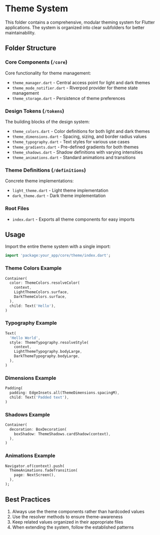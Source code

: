 # Theme System

This folder contains a comprehensive, modular theming system for Flutter applications. The system is organized into clear subfolders for better maintainability.

## Folder Structure

### Core Components (`/core`)
Core functionality for theme management:
- `theme_manager.dart` - Central access point for light and dark themes
- `theme_mode_notifier.dart` - Riverpod provider for theme state management
- `theme_storage.dart` - Persistence of theme preferences

### Design Tokens (`/tokens`)
The building blocks of the design system:
- `theme_colors.dart` - Color definitions for both light and dark themes
- `theme_dimensions.dart` - Spacing, sizing, and border radius values
- `theme_typography.dart` - Text styles for various use cases
- `theme_gradients.dart` - Pre-defined gradients for both themes
- `theme_shadows.dart` - Shadow definitions with varying intensities
- `theme_animations.dart` - Standard animations and transitions

### Theme Definitions (`/definitions`)
Concrete theme implementations:
- `light_theme.dart` - Light theme implementation
- `dark_theme.dart` - Dark theme implementation

### Root Files
- `index.dart` - Exports all theme components for easy imports

## Usage

Import the entire theme system with a single import:

```dart
import 'package:your_app/core/theme/index.dart';
```

### Theme Colors Example

```dart
Container(
  color: ThemeColors.resolveColor(
    context,
    LightThemeColors.surface,
    DarkThemeColors.surface,
  ),
  child: Text('Hello'),
)
```

### Typography Example

```dart
Text(
  'Hello World',
  style: ThemeTypography.resolveStyle(
    context,
    LightThemeTypography.bodyLarge,
    DarkThemeTypography.bodyLarge,
  ),
)
```

### Dimensions Example

```dart
Padding(
  padding: EdgeInsets.all(ThemeDimensions.spacingM),
  child: Text('Padded text'),
)
```

### Shadows Example

```dart
Container(
  decoration: BoxDecoration(
    boxShadow: ThemeShadows.cardShadow(context),
  ),
)
```

### Animations Example

```dart
Navigator.of(context).push(
  ThemeAnimations.fadeTransition(
    page: NextScreen(),
  ),
);
```

## Best Practices

1. Always use the theme components rather than hardcoded values
2. Use the resolver methods to ensure theme-awareness
3. Keep related values organized in their appropriate files
4. When extending the system, follow the established patterns 